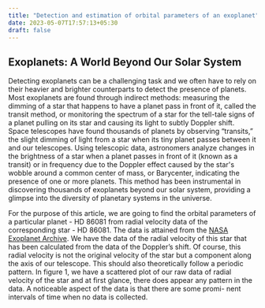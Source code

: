 ```yaml
---
title: "Detection and estimation of orbital parameters of an exoplanet"
date: 2023-05-07T17:57:13+05:30
draft: false
---
```

## Exoplanets: A World Beyond Our Solar System
Detecting exoplanets can be a challenging task and we often have to rely on their heavier and brighter counterparts to detect the presence of planets. Most exoplanets are found through indirect methods: measuring the dimming of a star that happens to have a planet pass in front of it, called the transit method, or monitoring the spectrum of a star for the tell-tale signs of a planet pulling on its star and causing its light to subtly Doppler shift. Space telescopes have found thousands of planets by observing “transits,” the slight dimming of light from a star when its tiny planet passes between it and our telescopes. Using telescopic data, astronomers analyze changes in the brightness of a star when a planet passes in front of it (known as a transit) or in frequency due to the Doppler effect caused by the star's wobble around a common center of mass, or Barycenter, indicating the presence of one or more planets. This method has been instrumental in discovering thousands of exoplanets beyond our solar system, providing a glimpse into the diversity of planetary systems in the universe.

For the purpose of this article, we are going to find the orbital parameters of a particular planet - HD 86081 from radial velocity data of the corresponding star - HD 86081. The data is attained from the [NASA Exoplanet Archive](). We have the data of the radial velocity of this
star that has been calculated from the data of the Doppler’s shift. Of course, this radial velocity is not the original velocity of the star but a component along the axis of our telescope. This should also theoretically follow a periodic pattern. In figure 1, we have a scattered plot of our raw data of radial velocity of the star and at first glance, there does appear any pattern in the data. A noticeable aspect of the data is that there are some promi- nent intervals of time when no data is collected.

